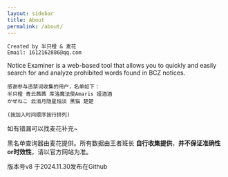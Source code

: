 ```yaml
---
layout: sidebar
title: About
permalink: /about/
---
```


    Created by 半只橙 & 麦花
    Email: 1612162886@qq.com
    
Notice Examiner is a web-based tool that allows you to quickly and easily search for and analyze prohibited words found in BCZ notices.

    感谢参与违禁词收集的用户，名单如下：
    半只橙 青云茜茜 库洛魔法使Amaris 娅酒酒 
    かぜねこ 云消月隐星烛淡 黑猫 楚楚

    (按加入时间顺序按行排列)

如有错漏可以找麦花补充~

黑名单查询器由麦花提供。所有数据由王者班长 __自行收集提供__，__并不保证准确性or时效性__，请以官方网站为准。

版本号v8 于2024.11.30发布在Github